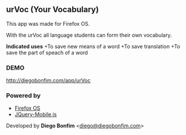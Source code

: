 urVoc (Your Vocabulary)
-----------------------
This app was made for Firefox OS.

With the urVoc all language students can form their own vocabulary.

**Indicated uses**
+To save new means of a word
+To save translation
+To save the part of speach of a word

### DEMO

http://diegobonfim.com/app/urVoc

### Powered by
+ [Firefox OS](http://mozilla.org/pt-BR/firefox/os/)
+ [JQuery-Mobile.js](http://jquerymobile.com/)



Developed by **Diego Bonfim** &lt;diego@diegobonfim.com&gt;